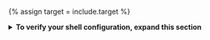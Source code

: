 {% assign target = include.target %}

<details markdown="1">
<summary><strong>To verify your shell configuration, expand this section</strong></summary>

Like most UNIX-like operating system, macOS can support multiple shells,
like `bash`, `zsh`, and `sh`.
As of the October 2019 release of macOS Catalina (macOS 10.15),
Zsh or `zsh` is the default shell for macOS.

#### Check and set `zsh` as default

1. To verify `zsh` was set as the default macOS shell,
   run the [Directory Services command line utility][dscl].

    ```terminal
    $ dscl . -read ~/ UserShell
    ```

    {{terminal}} should print the following as its response.

    ```terminal
    UserShell: /bin/zsh
    ```

    You can skip the remaining steps.

1. If you need to install `zsh`,
   follow the procedure in [this Wiki][install-zsh].

1. If you need to change your default shell to `zsh`,
   run the `chsh` command.

    ```terminal
    $ chsh -s `which zsh`
    ```

To learn more about macOS and `zsh`, check out
[Use zsh as the default shell on your Mac][zsh-mac]
in the macOS documentation.

</details>

[install-zsh]: https://github.com/ohmyzsh/ohmyzsh/wiki/Installing-ZSH
[dscl]: https://ss64.com/mac/dscl.html
